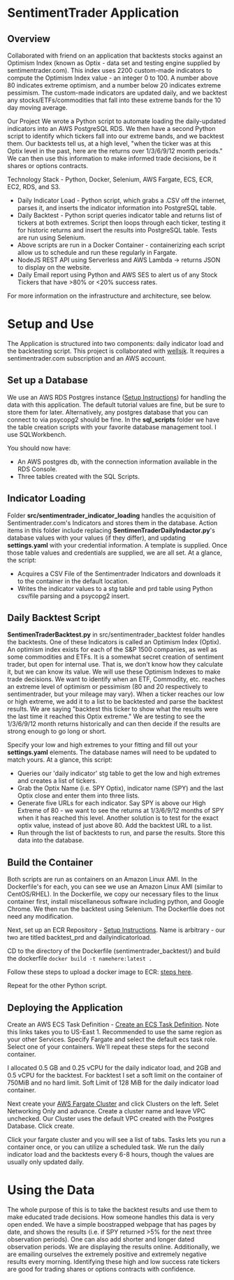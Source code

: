 # SentimentTrader Application

## Overview
Collaborated with friend on an application that backtests stocks against an Optimism Index (known as Optix - data set and testing engine supplied by sentimentrader.com). This index uses 2200 custom-made indicators to compute the Optimism Index value - an integer 0 to 100. A number above 80 indicates extreme optimism, and a number below 20 indicates extreme pessimism. The custom-made indicators are updated daily, and we backtest any stocks/ETFs/commodities that fall into these extreme bands for the 10 day moving average.

Our Project
We wrote a Python script to automate loading the daily-updated indicators into an AWS PostgreSQL RDS. We then have a second Python script to identify which tickers fall into our extreme bands, and we backtest them. Our backtests tell us, at a high level, "when the ticker was at this Optix level in the past, here are the returns over 1/3/6/9/12 month periods." We can then use this information to make informed trade decisions, be it shares or options contracts.

Technology Stack - Python, Docker, Selenium, AWS Fargate, ECS, ECR, EC2, RDS, and S3.
* Daily Indicator Load - Python script, which grabs a .CSV off the internet, parses it, and inserts the indicator information into PostgreSQL table.
* Daily Backtest - Python script queries indicator table and returns list of tickers at both extremes. Script then loops through each ticker, testing it for historic returns and insert the results into PostgreSQL table. Tests are run using Selenium.
* Above scripts are run in a Docker Container - containerizing each script allow us to schedule and run these regularly in Fargate.
* NodeJS REST API using Serverless and AWS Lambda -> returns JSON to display on the website.
* Daily Email report using Python and AWS SES to alert us of any Stock Tickers that have >80% or <20% success rates. 

For more information on the infrastructure and architecture, see below.

# Setup and Use

The Application is structured into two components: daily indicator load and the backtesting script. This project is collaborated with [wellsjk](https://github.com/wellsjk). It requires a sentimentrader.com subscription and an AWS account.

## Set up a Database
We use an AWS RDS Postgres instance ([Setup Instructions](https://aws.amazon.com/getting-started/tutorials/create-connect-postgresql-db/)) for handling the data with this application. The default tutorial values are fine, but be sure to store them for later. Alternatively, any postgres database that you can connect to via psycopg2 should be fine. In the __sql_scripts__ folder we have the table creation scripts with your favorite database management tool. I use SQLWorkbench. 

You should now have:
* An AWS postgres db, with the connection information available in the RDS Console.
* Three tables created with the SQL Scripts. 

## Indicator Loading
Folder __src/sentimentrader_indicator_loading__ handles the acquisition of Sentimentrader.com's Indicators and stores them in the database. Action items in this folder include replacing __SentimenTraderDailyIndactor.py__'s database values with your values (if they differ), and updating __settings.yaml__ with your credential information. A template is supplied. Once those table values and credentials are supplied, we are all set. At a glance, the script:
* Acquires a CSV File of the Sentimentrader Indicators and downloads it to the container in the default location.
* Writes the indicator values to a stg table and prd table using Python csv/file parsing and a psycopg2 insert.

## Daily Backtest Script
__SentimenTraderBacktest.py__ in src/sentimentrader_backtest folder handles the backtests. One of these Indicators is called an Optimism Index (Optix). An optimism index exists for each of the S&P 1500 companies, as well as some commodities and ETFs. It is a somewhat secret creation of sentiment trader, but open for internal use. That is, we don't know how they calculate it, but we can know its value. We will use these Optimism Indexes to make trade decisions. We want to identify when an ETF, Commodity, etc. reaches an extreme level of optimism or pessimism (80 and 20 respectively to sentimentrader, but your mileage may vary). When a ticker reaches our low or high extreme, we add it to a list to be backtested and parse the backtest results. We are saying "backtest this ticker to show what the results were the last time it reached this Optix extreme." We are testing to see the 1/3/6/9/12 month returns historically and can then decide if the results are strong enough to go long or short. 

Specify your low and high extremes to your fitting and fill out your __settings.yaml__ elements. The database names will need to be updated to match yours. At a glance, this script:
* Queries our 'daily indicator' stg table to get the low and high extremes and creates a list of tickers. 
* Grab the Optix Name (i.e. SPY Optix), indicator name (SPY) and the last Optix close and enter them into three lists.
* Generate five URLs for each indicator. Say SPY is above our High Extreme of 80 - we want to see the returns at 1/3/6/9/12 months of SPY when it has reached this level. Another solution is to test for the exact optix value, instead of just above 80. Add the backtest URL to a list.
* Run through the list of backtests to run, and parse the results. Store this data into the database.

## Build the Container
Both scripts are run as containers on an Amazon Linux AMI. In the Dockerfile's for each, you can see we use an Amazon Linux AMI (similar to CentOS/RHEL). In the Dockerfile, we copy our necessary files to the linux container first, install miscellaneous software including python, and Google Chrome. We then run the backtest using Selenium. The Dockerfile does not need any modification.

Next, set up an ECR Repository - [Setup Instructions](https://console.aws.amazon.com/ecr/home). Name is arbitrary - our two are titled backtest_prd and dailyindicatorload.

CD to the directory of the Dockerfile (sentimentrader_backtest/) and build the dockerfile `docker build -t namehere:latest .`

Follow these steps to upload a docker image to ECR: [steps here](https://docs.aws.amazon.com/AmazonECR/latest/userguide/docker-push-ecr-image.html).

Repeat for the other Python script.

## Deploying the Application

Create an AWS ECS Task Definition - [Create an ECS Task Definition](https://console.aws.amazon.com/ecs/home?region=us-east-1#/taskDefinitions/create). Note this links takes you to US-East 1. Recommended to use the same region as your other Services. Specify Fargate and select the default ecs task role. Select one of your containers. We'll repeat these steps for the second container.

I allocated 0.5 GB and 0.25 vCPU for the daily indicator load, and 2GB and 0.5 vCPU for the backtest. For backtest I set a soft limit on the container of 750MiB and no hard limit. Soft Limit of 128 MiB for the daily indicator load container.

Next create your [AWS Fargate Cluster](https://aws.amazon.com/ecs/) and click Clusters on the left. Selet Networking Only and advance. Create a cluster name and leave VPC unchecked. Our Cluster uses the default VPC created with the Postgres Database. Click create. 

Click your fargate cluster and you will see a list of tabs. Tasks lets you run a container once, or you can utilize a scheduled task. We run the daily indicator load and the backtests every 6-8 hours, though the values are usually only updated daily.

# Using the Data
The whole purpose of this is to take the backtest results and use them to make educated trade decisions. How someone handles this data is very open ended. We have a simple boostrapped webpage that has pages by date, and shows the results (i.e. if SPY returned >5% for the next three observation periods). One can also add shorter and longer dated observation periods. We are displaying the results online. Additionally, we are emailing ourselves the extremely positive and extremely negative results every morning. Identifying these high and low success rate tickers are good for trading shares or options contracts with confidence.
